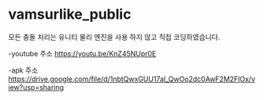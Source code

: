 # vamsurlike_public

모든 충돌 처리는 유니티 물리 엔진을 사용 하지 않고 직접 코딩하였습니다.

-youtube 주소
https://youtu.be/KnZ45NUpr0E

-apk 주소
https://drive.google.com/file/d/1nbtQwxGUU17al_QwOo2dc0AwF2M2FlOx/view?usp=sharing
